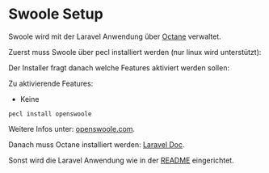 # Swoole Setup

Swoole wird mit der Laravel Anwendung über [Octane](https://laravel.com/docs/9.x/octane) verwaltet.

Zuerst muss Swoole über pecl installiert werden (nur linux wird unterstützt):

Der Installer fragt danach welche Features aktiviert werden sollen:

Zu aktivierende Features:
- Keine

```shell
pecl install openswoole
```
Weitere Infos unter: [openswoole.com](https://openswoole.com/docs/get-started/installation).

Danach muss Octane installiert werden: [Laravel Doc](https://laravel.com/docs/9.x/octane).

Sonst wird die Laravel Anwendung wie in der [README](README.md) eingerichtet.
